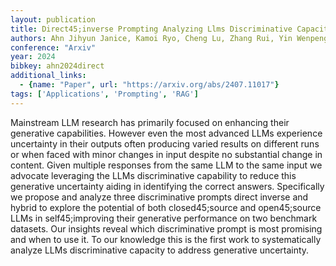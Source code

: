 ```yaml
---
layout: publication
title: Direct45;inverse Prompting Analyzing Llms Discriminative Capacity In Self45;improving Generation
authors: Ahn Jihyun Janice, Kamoi Ryo, Cheng Lu, Zhang Rui, Yin Wenpeng
conference: "Arxiv"
year: 2024
bibkey: ahn2024direct
additional_links:
  - {name: "Paper", url: "https://arxiv.org/abs/2407.11017"}
tags: ['Applications', 'Prompting', 'RAG']
---
```

Mainstream LLM research has primarily focused on enhancing their generative capabilities. However even the most advanced LLMs experience uncertainty in their outputs often producing varied results on different runs or when faced with minor changes in input despite no substantial change in content. Given multiple responses from the same LLM to the same input we advocate leveraging the LLMs discriminative capability to reduce this generative uncertainty aiding in identifying the correct answers. Specifically we propose and analyze three discriminative prompts direct inverse and hybrid to explore the potential of both closed45;source and open45;source LLMs in self45;improving their generative performance on two benchmark datasets. Our insights reveal which discriminative prompt is most promising and when to use it. To our knowledge this is the first work to systematically analyze LLMs discriminative capacity to address generative uncertainty.
